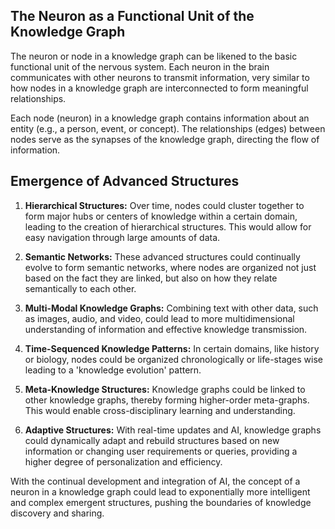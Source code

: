## The Neuron as a Functional Unit of the Knowledge Graph

The neuron or node in a knowledge graph can be likened to the basic functional unit of the nervous system. Each neuron in the brain communicates with other neurons to transmit information, very similar to how nodes in a knowledge graph are interconnected to form meaningful relationships.

Each node (neuron) in a knowledge graph contains information about an entity (e.g., a person, event, or concept). The relationships (edges) between nodes serve as the synapses of the knowledge graph, directing the flow of information.

## Emergence of Advanced Structures

1. **Hierarchical Structures:** Over time, nodes could cluster together to form major hubs or centers of knowledge within a certain domain, leading to the creation of hierarchical structures. This would allow for easy navigation through large amounts of data.

2. **Semantic Networks:** These advanced structures could continually evolve to form semantic networks, where nodes are organized not just based on the fact they are linked, but also on how they relate semantically to each other.

3. **Multi-Modal Knowledge Graphs:** Combining text with other data, such as images, audio, and video, could lead to more multidimensional understanding of information and effective knowledge transmission.

4. **Time-Sequenced Knowledge Patterns:** In certain domains, like history or biology, nodes could be organized chronologically or life-stages wise leading to a 'knowledge evolution' pattern.

5. **Meta-Knowledge Structures:** Knowledge graphs could be linked to other knowledge graphs, thereby forming higher-order meta-graphs. This would enable cross-disciplinary learning and understanding.

6. **Adaptive Structures:** With real-time updates and AI, knowledge graphs could dynamically adapt and rebuild structures based on new information or changing user requirements or queries, providing a higher degree of personalization and efficiency.

With the continual development and integration of AI, the concept of a neuron in a knowledge graph could lead to exponentially more intelligent and complex emergent structures, pushing the boundaries of knowledge discovery and sharing.